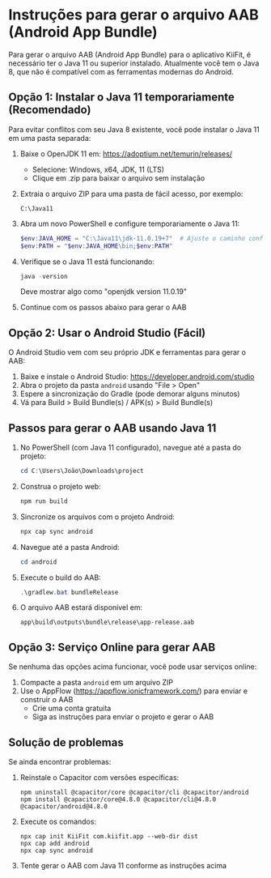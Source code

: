 # Instruções para gerar o arquivo AAB (Android App Bundle)

Para gerar o arquivo AAB (Android App Bundle) para o aplicativo KiiFit, é necessário ter o Java 11 ou superior instalado. Atualmente você tem o Java 8, que não é compatível com as ferramentas modernas do Android.

## Opção 1: Instalar o Java 11 temporariamente (Recomendado)

Para evitar conflitos com seu Java 8 existente, você pode instalar o Java 11 em uma pasta separada:

1. Baixe o OpenJDK 11 em: https://adoptium.net/temurin/releases/
   - Selecione: Windows, x64, JDK, 11 (LTS)
   - Clique em .zip para baixar o arquivo sem instalação

2. Extraia o arquivo ZIP para uma pasta de fácil acesso, por exemplo:
   ```
   C:\Java11
   ```

3. Abra um novo PowerShell e configure temporariamente o Java 11:
   ```powershell
   $env:JAVA_HOME = "C:\Java11\jdk-11.0.19+7"  # Ajuste o caminho conforme necessário
   $env:PATH = "$env:JAVA_HOME\bin;$env:PATH"
   ```

4. Verifique se o Java 11 está funcionando:
   ```powershell
   java -version
   ```
   Deve mostrar algo como "openjdk version 11.0.19"

5. Continue com os passos abaixo para gerar o AAB

## Opção 2: Usar o Android Studio (Fácil)

O Android Studio vem com seu próprio JDK e ferramentas para gerar o AAB:

1. Baixe e instale o Android Studio: https://developer.android.com/studio
2. Abra o projeto da pasta `android` usando "File > Open"
3. Espere a sincronização do Gradle (pode demorar alguns minutos)
4. Vá para Build > Build Bundle(s) / APK(s) > Build Bundle(s)

## Passos para gerar o AAB usando Java 11

1. No PowerShell (com Java 11 configurado), navegue até a pasta do projeto:
   ```powershell
   cd C:\Users\João\Downloads\project
   ```

2. Construa o projeto web:
   ```powershell
   npm run build
   ```

3. Sincronize os arquivos com o projeto Android:
   ```powershell
   npx cap sync android
   ```

4. Navegue até a pasta Android:
   ```powershell
   cd android
   ```

5. Execute o build do AAB:
   ```powershell
   .\gradlew.bat bundleRelease
   ```

6. O arquivo AAB estará disponível em:
   ```
   app\build\outputs\bundle\release\app-release.aab
   ```

## Opção 3: Serviço Online para gerar AAB

Se nenhuma das opções acima funcionar, você pode usar serviços online:

1. Compacte a pasta `android` em um arquivo ZIP
2. Use o AppFlow (https://appflow.ionicframework.com/) para enviar e construir o AAB
   - Crie uma conta gratuita
   - Siga as instruções para enviar o projeto e gerar o AAB

## Solução de problemas

Se ainda encontrar problemas:

1. Reinstale o Capacitor com versões específicas:
   ```
   npm uninstall @capacitor/core @capacitor/cli @capacitor/android
   npm install @capacitor/core@4.8.0 @capacitor/cli@4.8.0 @capacitor/android@4.8.0
   ```

2. Execute os comandos:
   ```
   npx cap init KiiFit com.kiifit.app --web-dir dist
   npx cap add android
   npx cap sync android
   ```

3. Tente gerar o AAB com Java 11 conforme as instruções acima 